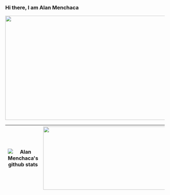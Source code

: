### Hi there, I am Alan Menchaca
<p align="center">
  <img width="900" height="330" src="https://mir-s3-cdn-cf.behance.net/project_modules/max_1200/223e6792880429.5e569ff84ebef.gif">
</p>

| <img align="center" src="https://github-readme-stats.vercel.app/api?username=alanmenchaca&show_icons=true&hide=issues&include_all_commits=true&theme=prussian" alt="Alan Menchaca's github stats" /></a> | <a href="https://github.com/anuraghazra/github-readme-stats"><img align="center" src="https://github-readme-stats.vercel.app/api/top-langs/?username=alanmenchaca&theme=prussian&layout=compact" width="430" height="200"/></a> |
| ------------- | ------------- |


<!--
**alanmenchaca/alanmenchaca** is a ✨ _special_ ✨ repository because its `README.md` (this file) appears on your GitHub profile.

Here are some ideas to get you started:

- 🔭 I’m currently working on ...
- 🌱 I’m currently learning ...
- 👯 I’m looking to collaborate on ...
- 🤔 I’m looking for help with ...
- 💬 Ask me about ...
- 📫 How to reach me: ...
- 😄 Pronouns: ...
- ⚡ Fun fact: ...
-->
